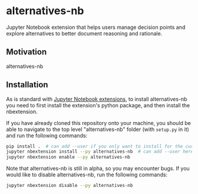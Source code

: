 # alternatives-nb
Jupyter Notebook extension that helps users manage decision points 
and explore alternatives to better document reasoning and rationale.

## Motivation

alternatives-nb 

## Installation
As is standard with [Jupyter Notebook extensions](http://jupyter-notebook.readthedocs.io/en/stable/examples/Notebook/Distributing%20Jupyter%20Extensions%20as%20Python%20Packages.html), to install alternatives-nb you need to first install the
extension's python package, and then install the nbextension.

If you have already cloned this repository onto your machine, you should be
able to navigate to the top level "alternatives-nb" folder (with `setup.py` in it) and run
the following commands:

```bash
pip install .  # can add --user if you only want to install for the current user
jupyter nbextension install --py alternatives-nb  # can add --user here too
jupyter nbextension enable --py alternatives-nb
```

Note that alternatives-nb is still in alpha, so you may encounter bugs. If you would 
like to disable alternatives-nb, run the following commands:

```bash
jupyter nbextension disable --py alternatives-nb
```

